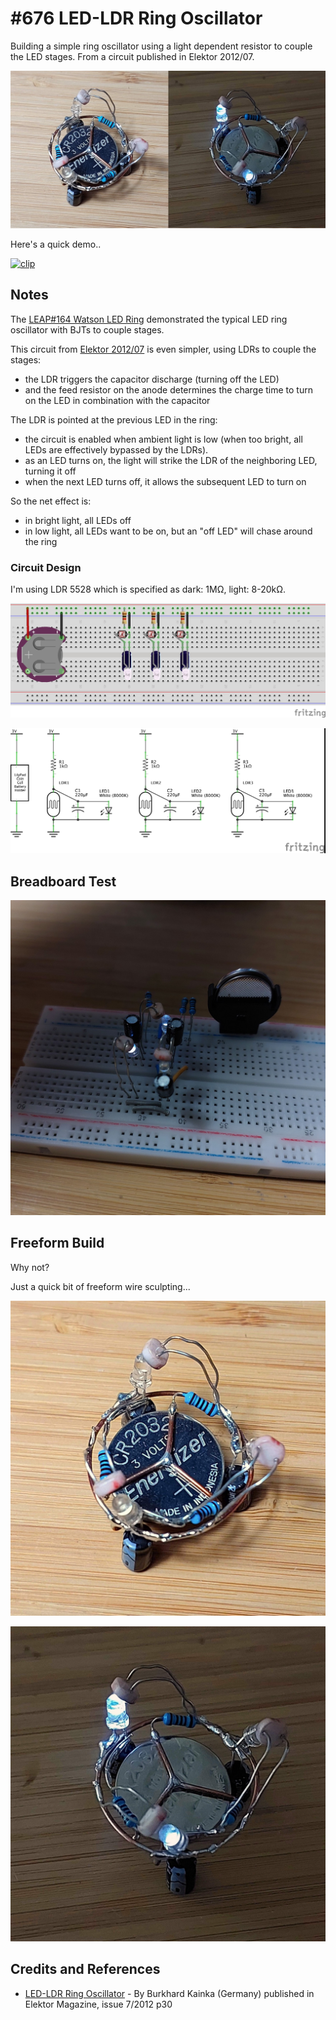 # #676 LED-LDR Ring Oscillator

Building a simple ring oscillator using a light dependent resistor to couple the LED stages. From a circuit published in Elektor 2012/07.

![Build](./assets/LdrLedRing_build.jpg?raw=true)

Here's a quick demo..

[![clip](https://img.youtube.com/vi/LFlyb8KRiKg/0.jpg)](https://www.youtube.com/watch?v=LFlyb8KRiKg)

## Notes

The [LEAP#164 Watson LED Ring](../WatsonLedRing) demonstrated the typical LED ring oscillator with BJTs to couple stages.

This circuit from [Elektor 2012/07](https://www.elektormagazine.com/magazine/elektor-201207/19908/) is even simpler, using LDRs to couple the stages:

* the LDR triggers the capacitor discharge (turning off the LED)
* and the feed resistor on the anode determines the charge time to turn on the LED in combination with the capacitor

The LDR is pointed at the previous LED in the ring:

* the circuit is enabled when ambient light is low (when too bright, all LEDs are effectively bypassed by the LDRs).
* as an LED turns on, the light will strike the LDR of the neighboring LED, turning it off
* when the next LED turns off, it allows the subsequent LED to turn on

So the net effect is:

* in bright light, all LEDs off
* in low light, all LEDs want to be on, but an "off LED" will chase around the ring

### Circuit Design

I'm using LDR 5528 which is specified as dark: 1MΩ, light: 8-20kΩ.

![bb](./assets/LdrLedRing_bb.jpg?raw=true)

![schematic](./assets/LdrLedRing_schematic.jpg?raw=true)

## Breadboard Test

![bb_build](./assets/LdrLedRing_bb_build.jpg?raw=true)

## Freeform Build

Why not?

Just a quick bit of freeform wire sculpting...

![build01](./assets/build01.jpg?raw=true)

![build02](./assets/build02.jpg?raw=true)

## Credits and References

* [LED-LDR Ring Oscillator](https://www.elektormagazine.com/magazine/elektor-201207/19908/) - By Burkhard Kainka (Germany) published in Elektor Magazine, issue 7/2012 p30
